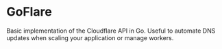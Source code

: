 # GoFlare
Basic implementation of the Cloudflare API in Go. Useful to automate DNS updates when scaling your application or manage workers.
